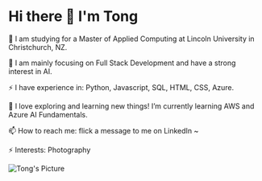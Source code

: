 # Hi there 👋 I'm Tong

🔭 I am studying for a Master of Applied Computing at Lincoln University in Christchurch, NZ.

🔧 I am mainly focusing on Full Stack Development and have a strong interest in AI.

⚡ I have experience in: Python, Javascript, SQL, HTML, CSS, Azure.

🌱 I love exploring and learning new things! I’m currently learning AWS and Azure AI Fundamentals.

📫 How to reach me: flick a message to me on LinkedIn ~

⚡ Interests: Photography

![Tong's Picture](https://octodex.github.com/images/bannekat.png)
